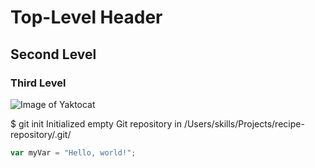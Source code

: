 # Top-Level Header
## Second Level
### Third Level

![Image of Yaktocat](https://octodex.github.com/images/yaktocat.png)

 $ git init
Initialized empty Git repository in /Users/skills/Projects/recipe-repository/.git/

``` javascript
var myVar = "Hello, world!";
```
